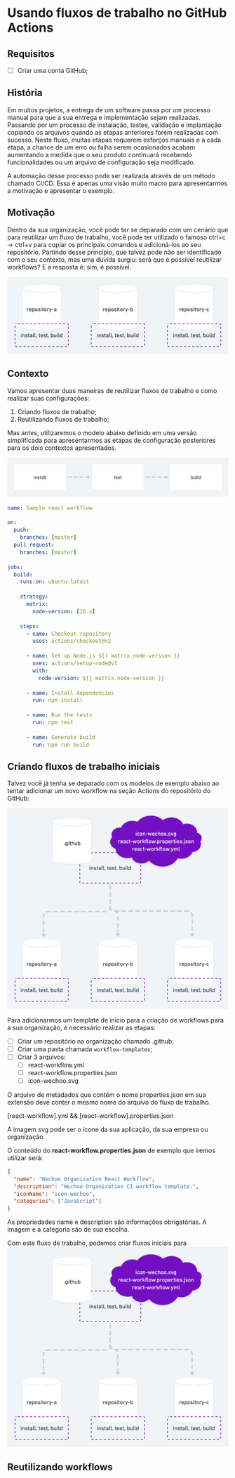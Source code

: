 # Usando fluxos de trabalho no GitHub Actions

Requisitos
----------

- [ ] Criar uma conta GitHub;

## História

Em muitos projetos, a entrega de um software passa por um processo manual para que a sua entrega e implementação sejam realizadas. Passando por um processo de instalação, testes, validação e implantação copiando os arquivos quando as etapas anteriores forem realizadas com sucesso. Neste fluxo, muitas etapas requerem esforços manuais e a cada etapa, a chance de um erro ou falha serem ocasionados acabam aumentando a medida que o seu produto continuará recebendo funcionalidades ou um arquivo de configuração seja modificado.

A automação desse processo pode ser realizada através de um método chamado CI/CD. Essa é apenas uma visão muito macro para apresentarmos a motivação e apresentar o exemplo.

## Motivação

Dentro da sua organização, você pode ter se deparado com um cenário que para reutilizar um fluxo de trabalho, você pode ter utilizado o famoso ctrl+c -> ctrl+v para copiar os principais comandos e adicioná-los ao seu repositório. Partindo desse princípio, que talvez pode não ser identificado com o seu contexto, mas uma dúvida surgiu: será que é possível reutilizar workflows? E a resposta é: sim, é possível.

![Criando workflows em repositórios diferentes](images/repositories.png?raw=true)

## Contexto

Vamos apresentar duas maneiras de reutilizar fluxos de trabalho e como realizar suas configurações: 

1. Criando fluxos de trabalho; 
2. Reutilizando fluxos de trabalho;

Mas antes, utilizaremos o modelo abaixo definido em uma versão simplificada para apresentarmos as etapas de configuração posteriores para os dois contextos apresentados.

![CI simplificado](images/ci-cd.png?raw=true)

```yml
name: Sample react workflow

on:
  push:
    branches: [master]
  pull_request:
    branches: [master]

jobs:
  build:
    runs-on: ubuntu-latest

    strategy:
      matrix:
        node-version: [16.x]

    steps:
      - name: Checkout repository
        uses: actions/checkout@v2

      - name: Set up Node.js ${{ matrix.node-version }}
        uses: actions/setup-node@v1
        with:
          node-version: ${{ matrix.node-version }}

      - name: Install dependencies
        run: npm install

      - name: Run the tests
        run: npm test

      - name: Generate build
        run: npm run build
```

## Criando fluxos de trabalho iniciais

Talvez você já tenha se deparado com os modelos de exemplo abaixo ao tentar adicionar um novo workflow na seção Actions do repositório do GitHub:

![Selecionando um template de exemplo](images/criando-templates.png?raw=true)

Para adicionarmos um template de início para a criação de workflows para a sua organização, é necessário realizar as etapas:

- [ ] Criar um repositório na organização chamado .github;
- [ ] Criar uma pasta chamada `workflow-templates`;
- [ ] Criar 3 arquivos:
  - [ ] react-workflow.yml
  - [ ] react-workflow.properties.json
  - [ ] icon-wechoo.svg

O arquivo de metadados que contém o nome properties.json em sua extensão deve conter o mesmo nome do arquivo do fluxo de trabalho.

[react-workflow].yml && [react-workflow].properties.json

A imagem svg pode ser o ícone da sua aplicação, da sua empresa ou organização.

O conteúdo do **react-workflow.properties.json** de exemplo que iremos utilizar será:

```json
{
  "name": "Wechoo Organization React Workflow",
  "description": "Wechoo Organization CI workflow template.",
  "iconName": "icon-wechoo",
  "categories": ["JavaScript"]
}
```

As propriedades name e description são informações obrigatórias. A imagem e a categoria são de sua escolha.

Com este fluxo de trabalho, podemos criar fluxos iniciais para 
![Criando um template](images/criando-templates.png?raw=true)

## Reutilizando workflows